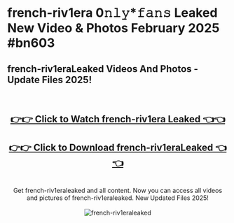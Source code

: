 # french-riv1era 0𝚗𝚕𝚢*𝚏𝚊𝚗𝚜 Leaked New Video & Photos February 2025 #bn603

<h2>french-riv1eraLeaked Videos And Photos - Update Files 2025!</h2>
<br>
<div align="center">
<h2><a href="https://mediaupload.pro?title=french-riv1era&ref=11F" rel="nofollow">👉👉 Click to Watch french-riv1era Leaked 👈👈</a></h2>
<h2><a href="https://mediaupload.pro?title=french-riv1era&ref=11F" rel="nofollow">👉👉 Click to Download french-riv1eraLeaked 👈👈</a></h2>
<br>
Get french-riv1eraleaked and all content. Now you can access all videos and pictures of french-riv1eraleaked. New Updated Files 2025!
<br>
<br>
<a href="https://mediaupload.pro?title=french-riv1era&ref=11F" rel="nofollow" data-target="animated-image.originalLink"><img src="https://i.ibb.co/Gkj2r4b/banner.png" alt="french-riv1eraleaked" style="max-width: 100%; display: inline-block;" data-target="animated-image.originalImage"></a>
</div>
<br>

